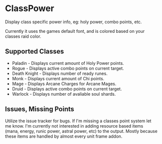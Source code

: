 # ClassPower

Display class specific power info, eg: holy power, combo points, etc.

Currently it uses the games default font, and is colored based on your classes raid color.

## Supported Classes

* Paladin - Displays current amount of Holy Power points.
* Rogue - Displays active combo points on current target.
* Death Knight - Displays number of ready runes.
* Monk - Displays current amount of Chi points.
* Mage - Displays Arcane Charges for Arcane Mages.
* Druid - Displays active combo points on current target.
* Warlock - Displays number of avaliable soul shards.

## Issues, Missing Points

Utilize the issue tracker for bugs. If I'm missing a classes point system let me know. I'm currently not interested in adding resource based items (mana, energy, runic power, astral power, etc) to the output. Mostly because these items are handled by almost every unit frame addon.
